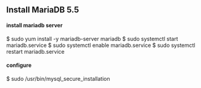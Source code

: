 Install MariaDB 5.5
----

#### install mariadb server
$ sudo yum install -y mariadb-server mariadb
$ sudo systemctl start mariadb.service
$ sudo systemctl enable mariadb.service
$ sudo systemctl restart mariadb.service

#### configure
$ sudo /usr/bin/mysql_secure_installation
```
